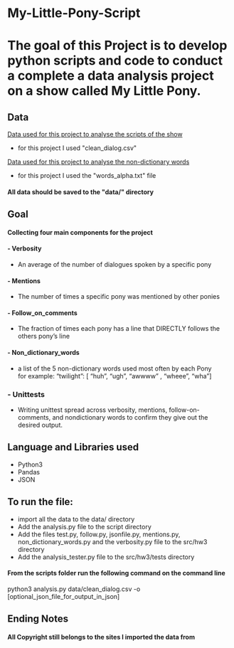 # My-Little-Pony-Script

# The goal of this Project is to develop python scripts and code to conduct a complete a data analysis project on a show called My Little Pony.

## Data <br>
[Data used for this project to analyse the scripts of the show](https://www.kaggle.com/liury123/my-little-pony-transcript) <br>
- for this project I used "clean_dialog.csv" <br>

[Data used for this project to analyse the non-dictionary words](https://github.com/dwyl/english-words) <br>
- for this project I used the "words_alpha.txt" file <br>

#### All data should be saved to the "data/" directory 



## Goal <br>
#### Collecting four main components for the project
#### - Verbosity <br>
  - An average of the number of dialogues spoken by a specific pony
#### - Mentions <br>
 - The number of times a specific pony was mentioned by other ponies

#### - Follow_on_comments <br>
- The fraction of times each pony has a line that DIRECTLY follows the others pony’s line

#### - Non_dictionary_words <br>
-  a list of the 5 non-dictionary words used most often by each Pony <br>
for example: “twilight”: [ “huh”, “ugh”, “awwww” , “wheee”, “wha”]

### - Unittests <br>
- Writing unittest spread across verbosity, mentions, follow-on-comments, and nondictionary words to confirm they give out the desired output.

## Language and Libraries used
- Python3
- Pandas
- JSON

## To run the file:
- import all the data to the data/ directory
- Add the analysis.py file to the script directory
- Add the files test.py, follow.py, jsonfile.py, mentions.py, non_dictionary_words.py and the verbosity.py file to the src/hw3 directory
- Add the analysis_tester.py file to the src/hw3/tests directory

#### From the scripts folder run the following command on the command line
python3 analysis.py data/clean_dialog.csv -o [optional_json_file_for_output_in_json]

## Ending Notes
#### All Copyright still belongs to the sites I imported the data from
